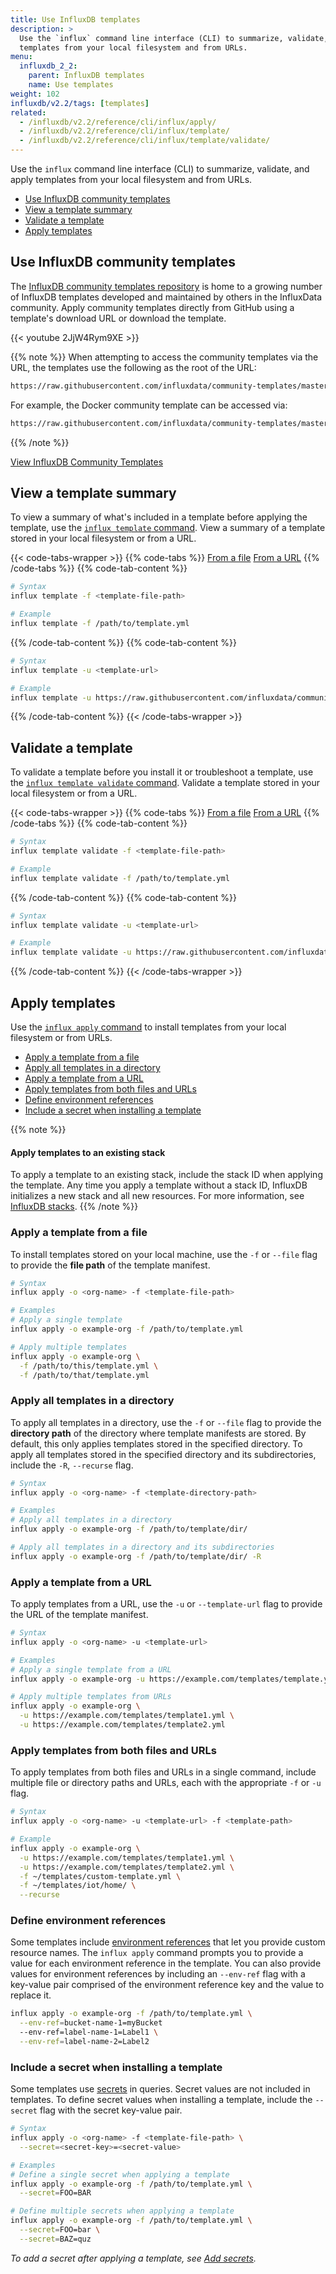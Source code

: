 ```yaml
---
title: Use InfluxDB templates
description: >
  Use the `influx` command line interface (CLI) to summarize, validate, and apply
  templates from your local filesystem and from URLs.
menu:
  influxdb_2_2:
    parent: InfluxDB templates
    name: Use templates
weight: 102
influxdb/v2.2/tags: [templates]
related:
  - /influxdb/v2.2/reference/cli/influx/apply/
  - /influxdb/v2.2/reference/cli/influx/template/
  - /influxdb/v2.2/reference/cli/influx/template/validate/
---
```


Use the `influx` command line interface (CLI) to summarize, validate, and apply
templates from your local filesystem and from URLs.

- [Use InfluxDB community templates](#use-influxdb-community-templates)
- [View a template summary](#view-a-template-summary)
- [Validate a template](#validate-a-template)
- [Apply templates](#apply-templates)


## Use InfluxDB community templates
The [InfluxDB community templates repository](https://github.com/influxdata/community-templates/)
is home to a growing number of InfluxDB templates developed and maintained by
others in the InfluxData community.
Apply community templates directly from GitHub using a template's download URL
or download the template.

{{< youtube 2JjW4Rym9XE >}}

{{% note %}}
When attempting to access the community templates via the URL, the templates use the following
as the root of the URL:

```sh
https://raw.githubusercontent.com/influxdata/community-templates/master/
```

For example, the Docker community template can be accessed via:

```sh
https://raw.githubusercontent.com/influxdata/community-templates/master/docker/docker.yml
```
{{% /note %}}

<a class="btn" href="https://github.com/influxdata/community-templates/" target="\_blank">View InfluxDB Community Templates</a>

## View a template summary
To view a summary of what's included in a template before applying the template,
use the [`influx template` command](/influxdb/v2.2/reference/cli/influx/template/).
View a summary of a template stored in your local filesystem or from a URL.

{{< code-tabs-wrapper >}}
{{% code-tabs %}}
[From a file](#)
[From a URL](#)
{{% /code-tabs %}}
{{% code-tab-content %}}
```sh
# Syntax
influx template -f <template-file-path>

# Example
influx template -f /path/to/template.yml
```
{{% /code-tab-content %}}
{{% code-tab-content %}}
```sh
# Syntax
influx template -u <template-url>

# Example
influx template -u https://raw.githubusercontent.com/influxdata/community-templates/master/linux_system/linux_system.yml
```
{{% /code-tab-content %}}
{{< /code-tabs-wrapper >}}

## Validate a template
To validate a template before you install it or troubleshoot a template, use
the [`influx template validate` command](/influxdb/v2.2/reference/cli/influx/template/validate/).
Validate a template stored in your local filesystem or from a URL.

{{< code-tabs-wrapper >}}
{{% code-tabs %}}
[From a file](#)
[From a URL](#)
{{% /code-tabs %}}
{{% code-tab-content %}}
```sh
# Syntax
influx template validate -f <template-file-path>

# Example
influx template validate -f /path/to/template.yml
```
{{% /code-tab-content %}}
{{% code-tab-content %}}
```sh
# Syntax
influx template validate -u <template-url>

# Example
influx template validate -u https://raw.githubusercontent.com/influxdata/community-templates/master/linux_system/linux_system.yml
```
{{% /code-tab-content %}}
{{< /code-tabs-wrapper >}}

## Apply templates
Use the [`influx apply` command](/influxdb/v2.2/reference/cli/influx/apply/) to install templates
from your local filesystem or from URLs.

- [Apply a template from a file](#apply-a-template-from-a-file)
- [Apply all templates in a directory](#apply-all-templates-in-a-directory)
- [Apply a template from a URL](#apply-a-template-from-a-url)
- [Apply templates from both files and URLs](#apply-templates-from-both-files-and-urls)
- [Define environment references](#define-environment-references)
- [Include a secret when installing a template](#include-a-secret-when-installing-a-template)

{{% note %}}
#### Apply templates to an existing stack
To apply a template to an existing stack, include the stack ID when applying the template.
Any time you apply a template without a stack ID, InfluxDB initializes a new stack
and all new resources.
For more information, see [InfluxDB stacks](/influxdb/v2.2/influxdb-templates/stacks/).
{{% /note %}}

### Apply a template from a file
To install templates stored on your local machine, use the `-f` or `--file` flag
to provide the **file path** of the template manifest.

```sh
# Syntax
influx apply -o <org-name> -f <template-file-path>

# Examples
# Apply a single template
influx apply -o example-org -f /path/to/template.yml

# Apply multiple templates
influx apply -o example-org \
  -f /path/to/this/template.yml \
  -f /path/to/that/template.yml
```

### Apply all templates in a directory
To apply all templates in a directory, use the `-f` or `--file` flag to provide
the **directory path** of the directory where template manifests are stored.
By default, this only applies templates stored in the specified directory.
To apply all templates stored in the specified directory and its subdirectories,
include the `-R`, `--recurse` flag.

```sh
# Syntax
influx apply -o <org-name> -f <template-directory-path>

# Examples
# Apply all templates in a directory
influx apply -o example-org -f /path/to/template/dir/

# Apply all templates in a directory and its subdirectories
influx apply -o example-org -f /path/to/template/dir/ -R
```

### Apply a template from a URL
To apply templates from a URL, use the `-u` or `--template-url` flag to provide the URL
of the template manifest.

```sh
# Syntax
influx apply -o <org-name> -u <template-url>

# Examples
# Apply a single template from a URL
influx apply -o example-org -u https://example.com/templates/template.yml

# Apply multiple templates from URLs
influx apply -o example-org \
  -u https://example.com/templates/template1.yml \
  -u https://example.com/templates/template2.yml
```

### Apply templates from both files and URLs
To apply templates from both files and URLs in a single command, include multiple
file or directory paths and URLs, each with the appropriate `-f` or `-u` flag.

```sh
# Syntax
influx apply -o <org-name> -u <template-url> -f <template-path>

# Example
influx apply -o example-org \
  -u https://example.com/templates/template1.yml \
  -u https://example.com/templates/template2.yml \
  -f ~/templates/custom-template.yml \
  -f ~/templates/iot/home/ \
  --recurse
```

### Define environment references
Some templates include [environment references](/influxdb/v2.2/influxdb-templates/create/#include-user-definable-resource-names) that let you provide custom resource names.
The `influx apply` command prompts you to provide a value for each environment
reference in the template.
You can also provide values for environment references by including an `--env-ref`
flag with a key-value pair comprised of the environment reference key and the
value to replace it.

```sh
influx apply -o example-org -f /path/to/template.yml \
  --env-ref=bucket-name-1=myBucket
  --env-ref=label-name-1=Label1 \
  --env-ref=label-name-2=Label2
```

### Include a secret when installing a template
Some templates use [secrets](/influxdb/v2.2/security/secrets/) in queries.
Secret values are not included in templates.
To define secret values when installing a template, include the `--secret` flag
with the secret key-value pair.

```sh
# Syntax
influx apply -o <org-name> -f <template-file-path> \
  --secret=<secret-key>=<secret-value>

# Examples
# Define a single secret when applying a template
influx apply -o example-org -f /path/to/template.yml \
  --secret=FOO=BAR

# Define multiple secrets when applying a template
influx apply -o example-org -f /path/to/template.yml \
  --secret=FOO=bar \
  --secret=BAZ=quz
```

_To add a secret after applying a template, see [Add secrets](/influxdb/v2.2/security/secrets/manage-secrets/add/)._
